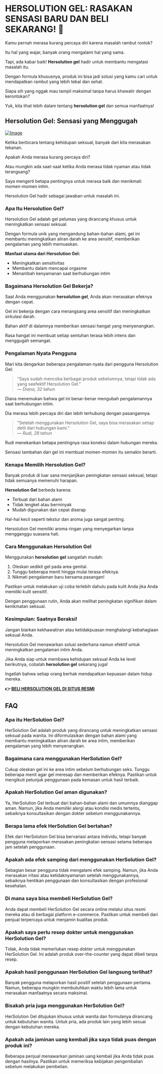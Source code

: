 # HERSOLUTION GEL: RASAKAN SENSASI BARU DAN BELI SEKARANG! 💖

Kamu pernah merasa kurang percaya diri karena masalah rambut rontok? 

Itu hal yang wajar, banyak orang mengalami hal yang sama. 

Tapi, ada kabar baik! **Hersolution gel** hadir untuk membantu mengatasi masalah itu. 

Dengan formula khususnya, produk ini bisa jadi solusi yang kamu cari untuk mendapatkan rambut yang lebih tebal dan sehat. 

Siapa sih yang nggak mau tampil maksimal tanpa harus khawatir dengan kerontokan? 

Yuk, kita lihat lebih dalam tentang **hersolution gel** dan semua manfaatnya!

## Hersolution Gel: Sensasi yang Menggugah

[![Image](https://www2.sellhealth.com/241/HerSolGel_logo_500px120px.jpg)](https://gchaffi.com/z0XzAXix)

Ketika berbicara tentang kehidupan seksual, banyak dari kita merasakan tekanan. 

Apakah Anda merasa kurang percaya diri? 

Atau mungkin ada saat-saat ketika Anda merasa tidak nyaman atau tidak terangsang?

Saya mengerti betapa pentingnya untuk merasa baik dan menikmati momen-momen intim. 

Hersolution Gel hadir sebagai jawaban untuk masalah ini.

### Apa Itu Hersolution Gel?

Hersolution Gel adalah gel pelumas yang dirancang khusus untuk meningkatkan sensasi seksual. 

Dengan formula unik yang mengandung bahan-bahan alami, gel ini membantu meningkatkan aliran darah ke area sensitif, memberikan pengalaman yang lebih memuaskan.

**Manfaat utama dari Hersolution Gel:**

- Meningkatkan sensitivitas 
- Membantu dalam mencapai orgasme 
- Menambah kenyamanan saat berhubungan intim

### Bagaimana Hersolution Gel Bekerja?

Saat Anda menggunakan **hersolution gel**, Anda akan merasakan efeknya dengan cepat. 

Gel ini bekerja dengan cara merangsang area sensitif dan meningkatkan sirkulasi darah.

Bahan aktif di dalamnya memberikan sensasi hangat yang menyenangkan. 

Rasa hangat ini membuat setiap sentuhan terasa lebih intens dan menggugah semangat.

### Pengalaman Nyata Pengguna

Mari kita dengarkan beberapa pengalaman nyata dari pengguna Hersolution Gel:

> "Saya sudah mencoba berbagai produk sebelumnya, tetapi tidak ada yang seefektif Hersolution Gel."  
> — *Diana, 32 tahun*

Diana menemukan bahwa gel ini benar-benar mengubah pengalamannya saat berhubungan intim. 

Dia merasa lebih percaya diri dan lebih terhubung dengan pasangannya.

> "Setelah menggunakan Hersolution Gel, saya bisa merasakan setiap detil dari hubungan kami."  
> — *Rudi, 28 tahun*

Rudi menekankan betapa pentingnya rasa koneksi dalam hubungan mereka. 

Sensasi tambahan dari gel ini membuat momen-momen itu semakin berarti.

### Kenapa Memilih Hersolution Gel?

Banyak produk di luar sana menjanjikan peningkatan sensasi seksual, tetapi tidak semuanya memenuhi harapan. 

**Hersolution Gel** berbeda karena:

- Terbuat dari bahan alami
- Tidak lengket atau berminyak
- Mudah digunakan dan cepat diserap

Hal-hal kecil seperti tekstur dan aroma juga sangat penting. 

Hersolution Gel memiliki aroma ringan yang menyegarkan tanpa mengganggu suasana hati.

### Cara Menggunakan Hersolution Gel

Menggunakan **hersolution gel** sangatlah mudah:

1. Oleskan sedikit gel pada area genital.
2. Tunggu beberapa menit hingga mulai terasa efeknya.
3. Nikmati pengalaman baru bersama pasangan!

Pastikan untuk melakukan uji coba terlebih dahulu pada kulit Anda jika Anda memiliki kulit sensitif.

Dengan penggunaan rutin, Anda akan melihat peningkatan signifikan dalam kenikmatan seksual.

### Kesimpulan: Saatnya Beraksi!

Jangan biarkan kekhawatiran atau ketidakpuasan menghalangi kebahagiaan seksual Anda.  

Hersolution Gel menawarkan solusi sederhana namun efektif untuk meningkatkan pengalaman intim Anda.

Jika Anda siap untuk membawa kehidupan seksual Anda ke level berikutnya, cobalah **hersolution gel** sekarang juga!  

Ingatlah bahwa setiap orang berhak mendapatkan kepuasan dalam hidup mereka.



**👉 [BELI HERSOLUTION GEL DI SITUS RESMI](https://gchaffi.com/z0XzAXix)**

## FAQ

### Apa itu HerSolution Gel?
HerSolution Gel adalah produk yang dirancang untuk meningkatkan sensasi seksual pada wanita. Ini diformulasikan dengan bahan alami yang membantu meningkatkan aliran darah ke area intim, memberikan pengalaman yang lebih menyenangkan.

### Bagaimana cara menggunakan HerSolution Gel?
Cukup oleskan gel ini ke area intim sebelum berhubungan seks. Tunggu beberapa menit agar gel meresap dan memberikan efeknya. Pastikan untuk mengikuti petunjuk penggunaan pada kemasan untuk hasil terbaik.

### Apakah HerSolution Gel aman digunakan?
Ya, HerSolution Gel terbuat dari bahan-bahan alami dan umumnya dianggap aman. Namun, jika Anda memiliki alergi atau kondisi medis tertentu, sebaiknya konsultasikan dengan dokter sebelum menggunakannya.

### Berapa lama efek HerSolution Gel bertahan?
Efek dari HerSolution Gel bisa bervariasi antara individu, tetapi banyak pengguna melaporkan merasakan peningkatan sensasi selama beberapa jam setelah penggunaan.

### Apakah ada efek samping dari menggunakan HerSolution Gel?
Sebagian besar pengguna tidak mengalami efek samping. Namun, jika Anda merasakan iritasi atau ketidaknyamanan setelah menggunakannya, sebaiknya hentikan penggunaan dan konsultasikan dengan profesional kesehatan.

### Di mana saya bisa membeli HerSolution Gel?
Anda dapat membeli HerSolution Gel secara online melalui situs resmi mereka atau di berbagai platform e-commerce. Pastikan untuk membeli dari penjual terpercaya untuk menjamin kualitas produk.

### Apakah saya perlu resep dokter untuk menggunakan HerSolution Gel?
Tidak, Anda tidak memerlukan resep dokter untuk menggunakan HerSolution Gel. Ini adalah produk over-the-counter yang dapat dibeli tanpa resep.

### Apakah hasil penggunaan HerSolution Gel langsung terlihat?
Banyak pengguna melaporkan hasil positif setelah penggunaan pertama. Namun, beberapa mungkin membutuhkan waktu lebih lama untuk merasakan manfaatnya secara maksimal.

### Bisakah pria juga menggunakan HerSolution Gel?
HerSolution Gel ditujukan khusus untuk wanita dan formulanya dirancang untuk kebutuhan wanita. Untuk pria, ada produk lain yang lebih sesuai dengan kebutuhan mereka.

### Apakah ada jaminan uang kembali jika saya tidak puas dengan produk ini?
Beberapa penjual menawarkan jaminan uang kembali jika Anda tidak puas dengan hasilnya. Pastikan untuk memeriksa kebijakan pengembalian sebelum melakukan pembelian.